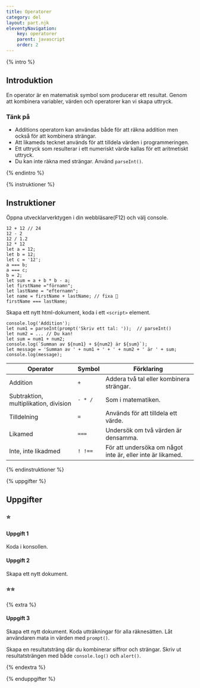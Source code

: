 ```yaml
---
title: Operatorer
category: del
layout: part.njk
eleventyNavigation:
    key: operatorer
    parent: javascript
    order: 2
---
```

{% intro %}

## Introduktion
En operator är en matematisk symbol som producerar ett resultat. Genom att kombinera variabler, värden och 
operatorer kan vi skapa uttryck.

### Tänk på
 - Additions operatorn kan användas både för att räkna addition men också för att kombinera strängar.
 - Att likameds tecknet används för att tilldela värden i programmeringen.
 - Ett uttryck som resulterar i ett numeriskt värde kallas för ett aritmetiskt uttryck.
 - Du kan inte räkna med strängar. Använd ```parseInt()```.

{% endintro %}

{% instruktioner %}

 ## Instruktioner
Öppna utvecklarverktygen i din webbläsare(F12) och välj console.
```
12 + 12 // 24
12 - 2
12 / 1.2
12 * 12
let a = 12;
let b = 12;
let c = '12';
a === b;
a === c;
b = 2;
let sum = a + b * b - a;
let firstName ="förnamn";
let lastName = "efternamn";
let name = firstName + lastName; // fixa 🤨
firstName === lastName;
```
Skapa ett nytt html-dokument, koda i ett ```<script>``` element.
```
console.log('Addition');
let num1 = parseInt(prompt('Skriv ett tal: '));  // parseInt()
let num2 = ... // Du kan!
let sum = num1 + num2;
console.log(`Summan av ${num1} + ${num2} är ${sum}`);
let message = 'Summan av ' + num1 + ' + ' + num2 + ' är ' + sum;
console.log(message);
```

|Operator|Symbol|Förklaring|
|---|---|---|
|Addition|```+```|Addera två tal eller kombinera strängar.|
|Subtraktion, multiplikation, division|```- * /```|Som i matematiken.|
|Tilldelning|```=```|Används för att tilldela ett värde.|
|Likamed|```===```|Undersök om två värden är densamma.|
|Inte, inte likadmed|```! !==```|För att undersöka om något inte är, eller inte är likamed.|

{% endinstruktioner %}

{% uppgifter %}

## Uppgifter
### ⭐
#### Uppgift 1

Koda i konsollen.

#### Uppgift 2

Skapa ett nytt dokument.

### ⭐⭐

{% extra %}

#### Uppgift 3

Skapa ett nytt dokument. Koda utträkningar för alla räknesätten.
Låt användaren mata in värden med ```prompt()```.

Skapa en resultatsträng där du kombinerar siffror och strängar.
Skriv ut resultatsträngen med både ```console.log()``` och ```alert()```.

{% endextra %}

{% enduppgifter %}
